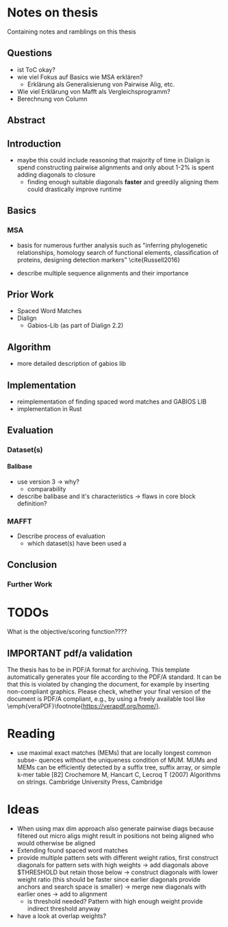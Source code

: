 # Notes on thesis
Containing notes and ramblings on this thesis


## Questions
- ist ToC okay?
- wie viel Fokus auf Basics wie MSA erklären?
    - Erklärung als Generalisierung von Pairwise Alig, etc.
- Wie viel Erklärung von Mafft als Vergleichsprogramm?
- Berechnung von Column 

## Abstract

## Introduction

- maybe this could include reasoning that majority of time in Dialign is spend constructing pairwise alignments and only about 1-2% is spent adding diagonals to closure
    - finding enough suitable diagonals **faster** and greedily aligning them could drastically improve runtime

## Basics

### MSA
- basis for numerous further analysis such as "inferring phylogenetic relationships, homology search of functional elements, classification of proteins, designing detection markers" \cite{Russell2016}

- describe multiple sequence alignments and their importance


## Prior Work
- Spaced Word Matches
- Dialign
    - Gabios-Lib (as part of Dialign 2.2)

## Algorithm

- more detailed description of gabios lib 

## Implementation
- reimplementation of finding spaced word matches and GABIOS LIB
- implementation in Rust

## Evaluation

### Dataset(s)
#### Balibase
- use version 3 -> why?
    - comparability
- describe balibase and it's characteristics -> flaws in core block definition?


### MAFFT

- Describe process of evaluation
    - which dataset(s) have been used a

## Conclusion

### Further Work




# TODOs

What is the objective/scoring function????


## IMPORTANT pdf/a validation
The thesis has to be in PDF/A format for archiving. This template automatically generates your file according to the PDF/A standard. It can be that this is violated by changing the document, for example by inserting non-compliant graphics. Please check, whether your final version of the document is PDF/A compliant, e.g., by using a freely available tool like \emph{veraPDF}\footnote{https://verapdf.org/home/}.


# Reading
- use maximal exact matches (MEMs) that are locally longest common subse- quences without the uniqueness condition of MUM. MUMs and MEMs can be efficiently detected by a suffix tree, suffix array, or simple k-mer table [82] Crochemore M, Hancart C, Lecroq T (2007) Algorithms on strings. Cambridge University Press, Cambridge


# Ideas
- When using max dim approach also generate pairwise diags because filtered out micro aligs might result in positions not being aligned who would otherwise be aligned
- Extending found spaced word matches
- provide multiple pattern sets with different weight ratios, first construct diagonals for pattern sets with high weights -> add diagonals above $THRESHOLD but retain those below -> construct diagonals with lower weight ratio (this should be faster since earlier diagonals provide anchors and search space is smaller) -> merge new diagonals with earlier ones -> add to alignment
    - is threshold needed? Pattern with high enough weight provide indirect threshold anyway
- have a look at overlap weights?
